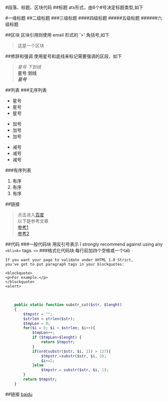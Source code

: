 #段落、标题、区块代码
##标题
atx形式，由6个#号决定标题类型,如下
>
#一缘标题
##二级标题
###三级标题
####四级标题
#####五级标题
######六级标题

##区块
区块引用则使用 email 形式的 '>' 角括号,如下

>这是一个区块
>

##修辞和强调
使用星号和底线来标记需要强调的区段，如下
>*星号* _下划线_  
>**星号**  __划线__  
>***星号***  

##列表
###无序列表
* 星号
* 星号
* 星号  

+ 加号
+ 加号
+ 加号

- 减号
- 减号
- 减号

###有序列表
1. 有序
2. 有序
3. 有序

##链接
>
>点击进入[百度](http://www.baidu.com"快点吧。。。")  
>以下是参考文章  
>[参考1][1]  
>[参考2][2]  

[1]:(http://www.baidu.com)
[2]:(http://google.com)

##代码
###一般代码块
用反引号表示
I strongly recommend against using any `<blink>` tags.
`<>`
###格式化代码块
每行前加四个空格或一个tab

	If you want your page to validate under XHTML 1.0 Strict,
	you've got to put paragraph tags in your blockquotes:
	
	<blockquote>
	<p>For example.</p>
	</blockquote>
	<alert>

​	

```php
    public static function substr_cut($str, $lenght)
    {
        $tmpstr = "";
        $strlen = strlen($str);
        $tmpLen = 0;
        for($i = 0; $i < $strlen; $i++){
            $tmpLen++;
            if ($tmpLen>$lenght) {
                return $tmpstr;
            }
            if(ord(substr($str, $i, 1)) > 127){
                $tmpstr.=substr($str, $i, 3);
                $i+=2;
            }else
                $tmpstr.= substr($str, $i, 1);
        }
        return $tmpstr;
    }
```



##链接
[baidu][1]

[1]: http://wowubuntu.com/markdown/basic.html
